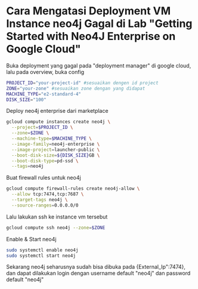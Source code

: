 # Cara Mengatasi Deployment VM Instance neo4j Gagal di Lab "Getting Started with Neo4J Enterprise on Google Cloud"

Buka deployment yang gagal pada "deployment manager" di google cloud, lalu pada overview, buka config
```bash
PROJECT_ID="your-project-id" #sesuaikan dengen id project
ZONE="your-zone" #sesuaikan zone dengan yang didapat
MACHINE_TYPE="e2-standard-4"
DISK_SIZE="100"
```

Deploy neo4j enterprise dari marketplace
```bash
gcloud compute instances create neo4j \
  --project=$PROJECT_ID \
  --zone=$ZONE \
  --machine-type=$MACHINE_TYPE \
  --image-family=neo4j-enterprise \
  --image-project=launcher-public \
  --boot-disk-size=${DISK_SIZE}GB \
  --boot-disk-type=pd-ssd \
  --tags=neo4j
```

Buat firewall rules untuk neo4j
```bash
gcloud compute firewall-rules create neo4j-allow \
  --allow tcp:7474,tcp:7687 \
  --target-tags neo4j \
  --source-ranges=0.0.0.0/0
```

Lalu lakukan ssh ke instance vm tersebut
```bash
gcloud compute ssh neo4j --zone=$ZONE
```

Enable & Start neo4j
```bash
sudo systemctl enable neo4j
sudo systemctl start neo4j
```

Sekarang neo4j seharusnya sudah bisa dibuka pada {External_Ip":7474}, dan dapat dilakukan login dengan username default "neo4j" dan password default "neo4j"
